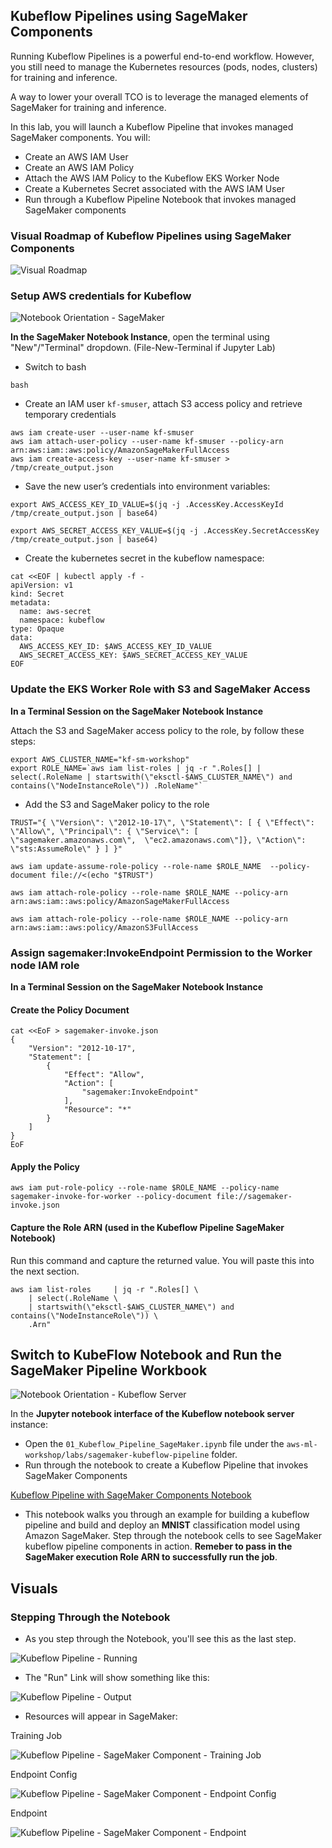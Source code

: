 ## Kubeflow Pipelines using SageMaker Components

Running Kubeflow Pipelines is a powerful end-to-end workflow. However, you still need to manage the Kubernetes resources (pods, nodes, clusters) for training and inference. 

A way to lower your overall TCO is to leverage the managed elements of SageMaker for training and inference.

In this lab, you will launch a Kubeflow Pipeline that invokes managed SageMaker components. You will:
- Create an AWS IAM User 
- Create an AWS IAM Policy
- Attach the AWS IAM Policy to the Kubeflow EKS Worker Node
- Create a Kubernetes Secret associated with the AWS IAM User
- Run through a Kubeflow Pipeline Notebook that invokes managed SageMaker components

### Visual Roadmap of Kubeflow Pipelines using SageMaker Components

![Visual Roadmap](img/kubeflow-pipeline-sagemaker.png)

### Setup AWS credentials for Kubeflow

![Notebook Orientation - SageMaker](../kubeflow/img/kubeflow-pipelines-environments-sm-notebook.png)

**In the SageMaker Notebook Instance**, open the terminal using "New"/"Terminal" dropdown. (File-New-Terminal if Jupyter Lab)

- Switch to bash

```shell
bash
```

- Create an IAM user `kf-smuser`, attach S3 access policy and retrieve temporary credentials

```shell
aws iam create-user --user-name kf-smuser
aws iam attach-user-policy --user-name kf-smuser --policy-arn arn:aws:iam::aws:policy/AmazonSageMakerFullAccess
aws iam create-access-key --user-name kf-smuser > /tmp/create_output.json
```

- Save the new user’s credentials into environment variables:

```shell
export AWS_ACCESS_KEY_ID_VALUE=$(jq -j .AccessKey.AccessKeyId /tmp/create_output.json | base64)

export AWS_SECRET_ACCESS_KEY_VALUE=$(jq -j .AccessKey.SecretAccessKey /tmp/create_output.json | base64)
```

- Create the kubernetes secret in the kubeflow namespace:

```shell
cat <<EOF | kubectl apply -f -
apiVersion: v1
kind: Secret
metadata:
  name: aws-secret
  namespace: kubeflow
type: Opaque
data:
  AWS_ACCESS_KEY_ID: $AWS_ACCESS_KEY_ID_VALUE
  AWS_SECRET_ACCESS_KEY: $AWS_SECRET_ACCESS_KEY_VALUE
EOF

```

### Update the EKS Worker Role with S3 and SageMaker Access

**In a Terminal Session on the SageMaker Notebook Instance**

Attach the S3 and SageMaker access policy to the role, by follow these steps:

```shell
export AWS_CLUSTER_NAME="kf-sm-workshop"
export ROLE_NAME=`aws iam list-roles | jq -r ".Roles[] | select(.RoleName | startswith(\"eksctl-$AWS_CLUSTER_NAME\") and contains(\"NodeInstanceRole\")) .RoleName"`
```

- Add the S3 and SageMaker policy to the role

```shell
TRUST="{ \"Version\": \"2012-10-17\", \"Statement\": [ { \"Effect\": \"Allow\", \"Principal\": { \"Service\": [ \"sagemaker.amazonaws.com\",  \"ec2.amazonaws.com\"]}, \"Action\": \"sts:AssumeRole\" } ] }"

aws iam update-assume-role-policy --role-name $ROLE_NAME  --policy-document file://<(echo "$TRUST")

aws iam attach-role-policy --role-name $ROLE_NAME --policy-arn arn:aws:iam::aws:policy/AmazonSageMakerFullAccess

aws iam attach-role-policy --role-name $ROLE_NAME --policy-arn arn:aws:iam::aws:policy/AmazonS3FullAccess
```

### Assign sagemaker:InvokeEndpoint Permission to the Worker node IAM role

**In a Terminal Session on the SageMaker Notebook Instance**

#### Create the Policy Document

```shell
cat <<EoF > sagemaker-invoke.json
{
    "Version": "2012-10-17",
    "Statement": [
        {
            "Effect": "Allow",
            "Action": [
                "sagemaker:InvokeEndpoint"
            ],
            "Resource": "*"
        }
    ]
}
EoF
```

#### Apply the Policy

```shell
aws iam put-role-policy --role-name $ROLE_NAME --policy-name sagemaker-invoke-for-worker --policy-document file://sagemaker-invoke.json
```

#### Capture the Role ARN (used in the Kubeflow Pipeline SageMaker Notebook)
Run this command and capture the returned value. You will paste this into the next section.

```shell
aws iam list-roles     | jq -r ".Roles[] \
    | select(.RoleName \
    | startswith(\"eksctl-$AWS_CLUSTER_NAME\") and contains(\"NodeInstanceRole\")) \
    .Arn"
```

## Switch to KubeFlow Notebook and Run the SageMaker Pipeline Workbook

![Notebook Orientation - Kubeflow Server](../kubeflow/img/kubeflow-pipelines-environments-kubeflow-notebook.png)


In the **Jupyter notebook interface of the Kubeflow notebook server** instance: 
- Open the `01_Kubeflow_Pipeline_SageMaker.ipynb` file under the `aws-ml-workshop/labs/sagemaker-kubeflow-pipeline` folder.
- Run through the notebook to create a Kubeflow Pipeline that invokes SageMaker Components

[Kubeflow Pipeline with SageMaker Components Notebook](../kubeflow/img/kubeflow-pipelines-sagemaker-components-notebook.png)


- This notebook walks you through an example for building a kubeflow pipeline and build and deploy an **MNIST** classification model using Amazon SageMaker. Step through the notebook cells to see SageMaker kubeflow pipeline components in action. **Remeber to pass in the SageMaker execution Role ARN to successfully run the job**.


## Visuals

### Stepping Through the Notebook

- As you step through the Notebook, you'll see this as the last step. 

![Kubeflow Pipeline - Running](../kubeflow/img/kubeflow-sagemaker-steps-6-7.png)

- The "Run" Link will show something like this:

![Kubeflow Pipeline - Output](../kubeflow/img/kubeflow-pipeline-sagemaker-output.png)

- Resources will appear in SageMaker:

Training Job

![Kubeflow Pipeline - SageMaker Component - Training Job](../kubeflow/img/kubeflow-sagemaker-sm-output-training-job.png)

Endpoint Config

![Kubeflow Pipeline - SageMaker Component - Endpoint Config](../kubeflow/img/kubeflow-sagemaker-sm-output-endpoint-config.png)

Endpoint

![Kubeflow Pipeline - SageMaker Component - Endpoint](../kubeflow/img/kubeflow-sagemaker-sm-output-endpoints.png)
